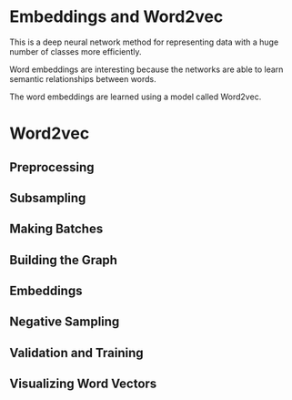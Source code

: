 # Embeddings and Word2vec

This is a deep neural network method for representing data with a huge number of classes more efficiently.

Word embeddings are interesting because the networks are able to learn semantic relationships between words.

The word embeddings are learned using a model called Word2vec.


# Word2vec
## Preprocessing

## Subsampling

## Making Batches

## Building the Graph

## Embeddings

## Negative Sampling

## Validation and Training

## Visualizing Word Vectors
